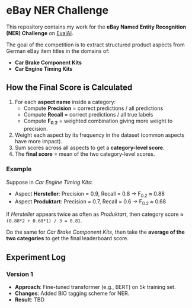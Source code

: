 # eBay NER Challenge

This repository contains my work for the **eBay Named Entity Recognition (NER) Challenge** on [EvalAI](https://eval.ai/web/challenges/challenge-page/2508/overview).

The goal of the competition is to extract structured product aspects from German eBay item titles in the domains of:
- **Car Brake Component Kits**  
- **Car Engine Timing Kits**

## How the Final Score is Calculated
1. For each **aspect name** inside a category:
   - Compute **Precision** = correct predictions / all predictions  
   - Compute **Recall** = correct predictions / all true labels  
   - Compute **F<sub>0.2</sub>** = weighted combination giving more weight to precision.
2. Weight each aspect by its frequency in the dataset (common aspects have more impact).  
3. Sum scores across all aspects to get a **category-level score**.  
4. The **final score** = mean of the two category-level scores.

### Example
Suppose in *Car Engine Timing Kits*:
- Aspect **Hersteller**: Precision = 0.9, Recall = 0.8 → F<sub>0.2</sub> ≈ 0.88  
- Aspect **Produktart**: Precision = 0.7, Recall = 0.6 → F<sub>0.2</sub> ≈ 0.68  

If *Hersteller* appears twice as often as *Produktart*, then category score ≈  
`(0.88*2 + 0.68*1) / 3 = 0.81`.

Do the same for *Car Brake Component Kits*, then take the **average of the two categories** to get the final leaderboard score.

## Experiment Log

### Version 1
- **Approach**: Fine-tuned transformer (e.g., BERT) on 5k training set.  
- **Changes**: Added BIO tagging scheme for NER.  
- **Result**: TBD  